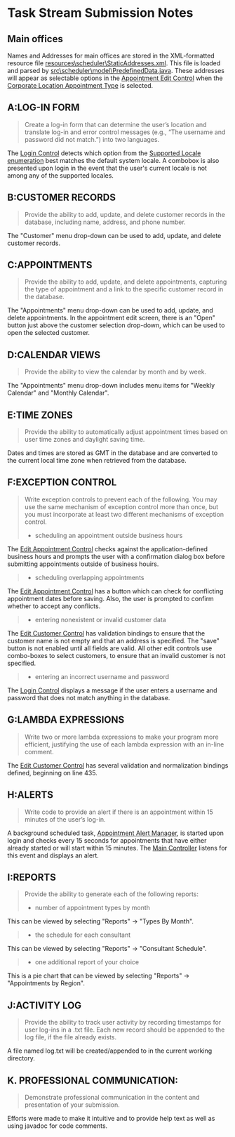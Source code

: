 # Task Stream Submission Notes

## Main offices

Names and Addresses for main offices are stored in the XML-formatted resource file [resources\scheduler\StaticAddresses.xml](resources\scheduler\StaticAddresses.xml). This file is loaded and parsed by [src\scheduler\model\PredefinedData.java](src\scheduler\model\PredefinedData.java). These addresses will appear as selectable options in the [Appointment Edit Control](src\scheduler\view\appointment\EditAppointment.java) when the [Corporate Location Appointment Type](src\scheduler\model\AppointmentType.java) is selected.

## A:LOG-IN FORM

> Create a log-in form that can determine the user’s location and translate log-in and error control messages (e.g., “The username and password did not match.”) into two languages.

The [Login Control](src\scheduler\view\Login.java) detects which option from the [Supported Locale enumeration](src\scheduler\SupportedLocale.java) best matches the default system locale. A combobox
is also presented upon login in the event that the user's current locale is not among any of the supported locales.

## B:CUSTOMER RECORDS

> Provide the ability to add, update, and delete customer records in the database, including name, address, and phone number.

The "Customer" menu drop-down can be used to add, update, and delete customer records.

## C:APPOINTMENTS

> Provide the ability to add, update, and delete appointments, capturing the type of appointment and a link to the specific customer record in the database.

The "Appointments" menu drop-down can be used to add, update, and delete appointments.
In the appointment edit screen, there is an "Open" button just above the customer selection drop-down, which can be used to open the selected customer.

## D:CALENDAR VIEWS

> Provide the ability to view the calendar by month and by week.

The "Appointments" menu drop-down includes menu items for "Weekly Calendar" and "Monthly Calendar".

## E:TIME ZONES

> Provide the ability to automatically adjust appointment times based on user time zones and daylight saving time.

Dates and times are stored as GMT in the database and are converted to the current local time zone when retrieved from the database.

## F:EXCEPTION CONTROL

> Write exception controls to prevent each of the following. You may use the same mechanism of exception control more than once, but you must incorporate at least two different mechanisms of exception control.
>
> - scheduling an appointment outside business hours

The [Edit Appointment Control](src\scheduler\view\appointment\EditAppointment.java) checks against the application-defined business hours and prompts the user with a confirmation dialog box before submitting appointments outside of business houirs.

> - scheduling overlapping appointments

The [Edit Appointment Control](src\scheduler\view\appointment\EditAppointment.java) has a button which can check for conflicting appointment dates before saving. Also, the user is prompted to confirm whether to accept any conflicts.

> - entering nonexistent or invalid customer data

The [Edit Customer Control](src\scheduler\view\customer\EditCustomer.java) has validation bindings to ensure that the customer name is not empty and that an address is specified. The "save" button is not enabled until all fields are valid. All other edit controls use combo-boxes to select customers, to ensure that an invalid customer is not specified.

> - entering an incorrect username and password

The [Login Control](src\scheduler\view\Login.java) displays a message if the user enters a username and password that does not match anything in the database.

## G:LAMBDA EXPRESSIONS

> Write two or more lambda expressions to make your program more efficient, justifying the use of each lambda expression with an in-line comment.

The [Edit Customer Control](src\scheduler\view\customer\EditCustomer.java) has several validation and normalization bindings defined, beginning on line 435.

## H:ALERTS

> Write code to provide an alert if there is an appointment within 15 minutes of the user’s log-in.

A background scheduled task, [Appointment Alert Manager](src\scheduler\AppointmentAlertManager.java), is started upon login and checks every 15 seconds for appointments that have either already started or will start within 15 minutes.
The [Main Controller](src\scheduler\view\MainController.java) listens for this event and displays an alert.

## I:REPORTS

> Provide the ability to generate each  of the following reports:
>
> - number of appointment types by month

This can be viewed by selecting "Reports" -> "Types By Month".

> - the schedule for each consultant

This can be viewed by selecting "Reports" -> "Consultant Schedule".

> - one additional report of your choice

This is a pie chart that can be viewed by selecting "Reports" -> "Appointments by Region".

## J:ACTIVITY LOG

> Provide the ability to track user activity by recording timestamps for user log-ins in a .txt file. Each new record should be appended to the log file, if the file already exists.

A file named log.txt will be created/appended to in the current working directory.

## K. PROFESSIONAL COMMUNICATION:

> Demonstrate professional communication in the content and presentation of your submission.

Efforts were made to make it intuitive and to provide help text as well as using javadoc for code comments.
